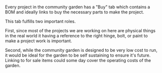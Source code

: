 Every project in the community garden has a "Buy" tab which contains a BOM and ideally links to buy the necessary parts to make the project.

This tab fulfills two important roles. 

First, since most of the projects we are working on here are physical things in the real world it having a reference to the right hinge, bolt, or paint to make a project work is important.

Second, while the community garden is designed to be very low cost to run, it would be ideal for the garden to be self sustaining to ensure it's future. Linking to for sale items could some day cover the operating costs of the garden.